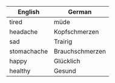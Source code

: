 | English | German |
|---------|--------|
| tired | müde |
| headache | Kopfschmerzen |
| sad | Trairig |
| stomachache | Brauchschmerzen |
| happy | Glücklich |
| healthy | Gesund |
